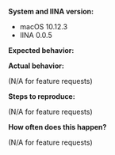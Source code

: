 <!--

Note: If you encountered one of the following issue:
- No window shown when opening file
- The window flashes and disappears immediately
- It opens a different file, especially another audio file in the same folder
This may caused by issue #377. Please **quit IINA completely** and try opening the same file again.

-->

**System and IINA version:**

- macOS 10.12.3
- IINA 0.0.5

**Expected behavior:**



**Actual behavior:**

(N/A for feature requests)

**Steps to reproduce:**

(N/A for feature requests)

**How often does this happen?**

(N/A for feature requests)
